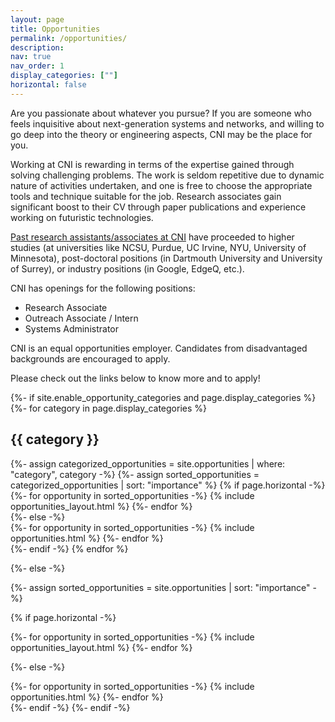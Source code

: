 ```yaml
---
layout: page
title: Opportunities
permalink: /opportunities/
description: 
nav: true
nav_order: 1
display_categories: [""]
horizontal: false
---
```

Are you passionate about whatever you pursue? If you are someone who feels inquisitive
about next-generation systems and networks, and willing to go deep into the theory or engineering aspects, CNI may be the place for you. 
<!--
For administrative and outreach activities too, we look for individuals who push for excellence and innovations.-->

Working at CNI is rewarding in terms of the expertise gained through solving challenging problems. The work is seldom repetitive due to dynamic nature of activities undertaken, and one is free to choose the appropriate tools and technique suitable for the job. Research associates gain significant boost to their CV through paper publications and experience working on futuristic technologies.

[Past research assistants/associates at CNI](https://cni.iisc.ac.in/staff/alumni) have proceeded to higher studies (at universities like NCSU, Purdue, UC Irvine, NYU, University of Minnesota), post-doctoral positions (in Dartmouth University and University of Surrey), or industry positions (in Google, EdgeQ, etc.).

CNI has openings for the following positions:
- Research Associate 
- Outreach Associate / Intern
- Systems Administrator

CNI is an equal opportunities employer. Candidates from disadvantaged backgrounds are encouraged to apply.

Please check out the links below to know more and to apply!

<!-- pages/opportunities.md -->
<div class="opportunities">
{%- if site.enable_opportunity_categories and page.display_categories %}
  <!-- Display categorized opportunities -->
  {%- for category in page.display_categories %}
  <h2 class="category">{{ category }}</h2>
  {%- assign categorized_opportunities = site.opportunities | where: "category", category -%}
  {%- assign sorted_opportunities = categorized_opportunities | sort: "importance" %}
  <!-- Generate cards for each opportunity -->
  {% if page.horizontal -%}
  <div class="container">
    <div class="row">
    {%- for opportunity in sorted_opportunities -%}
      {% include opportunities_layout.html %}
    {%- endfor %}
    </div>
  </div>
  {%- else -%}
  <div class="grid">
    {%- for opportunity in sorted_opportunities -%}
      {% include opportunities.html %}
    {%- endfor %}
  </div>
  {%- endif -%}
  {% endfor %}

{%- else -%}
<!-- Display opportunities without categories -->
  {%- assign sorted_opportunities = site.opportunities | sort: "importance" -%}
  <!-- Generate cards for each opportunity -->
  {% if page.horizontal -%}
  <div class="container">
    <div class="row">
    {%- for opportunity in sorted_opportunities -%}
      {% include opportunities_layout.html %}
    {%- endfor %}
    </div>
  </div>
  
  {%- else -%}
  <div class="grid">
    {%- for opportunity in sorted_opportunities -%}
      {% include opportunities.html %}
    {%- endfor %}
  </div>
  {%- endif -%}
{%- endif -%}

</div>
<br>

